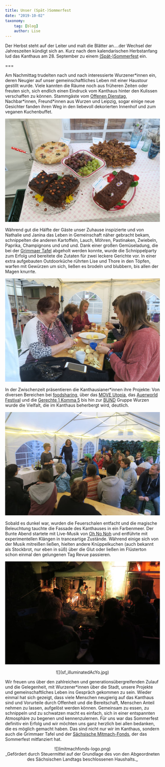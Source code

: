 ```yaml
---
title: Unser (Spät-)Sommerfest
date: "2019-10-02"
taxonomy:
    tag: [blog]
    author: Lise
---
```


Der Herbst steht auf der Leiter und malt die Blätter an….der Wechsel der Jahreszeiten kündigt sich an. Kurz nach dem kalendarischen Herbstanfang lud das Kanthaus am 28. September zu einem [(Spät-)Sommerfest](/events/2019-09-28_sommerfest) ein.

===

Am Nachmittag trudelten nach und nach interessierte Wurzener\*innen ein, deren Neugier auf unser gemeinschaftliches Leben mit einer Haustour gestillt wurde. Viele kannten die Räume noch aus früheren Zeiten oder freuten sich, sich endlich einen Eindruck vom Kanthaus hinter den Kulissen verschaffen zu können. Stammgäste vom [Offenen Dienstag](/events/opentuesday), Nachbar\*innen, Freund\*innen aus Wurzen und Leipzig, sogar einige neue Gesichter fanden ihren Weg in den liebevoll dekorierten Innenhof und zum veganen Kuchenbuffet.

![](sf_cakeBuffet.jpg)

Während gut die Hälfte der Gäste unser Zuhause inspizierte und von Nathalie und Janina das Leben in Gemeinschaft näher gebracht bekam, schnippelten die anderen Kartoffeln, Lauch, Möhren, Pastinaken, Zwiebeln, Paprika, Champignons und und und. Dank einer großen Gemüseladung, die bei der [Grimmaer Tafel](https://landesverband-saechsische-tafeln.de/grimma/standorte-ausgabestellen/ausgabestelle-grimma/) abgeholt werden konnte, wurde die Schnippelparty zum Erfolg und bereitete die Zutaten für zwei leckere Gerichte vor. In einer extra aufgebauten Outdoorküche rührten Lise und Thore in den Töpfen, warfen mit Gewürzen um sich, ließen es brodeln und blubbern, bis allen der Magen knurrte.

![](sf_schnippeln.jpg)

In der Zwischenzeit präsentieren die Kanthausianer\*innen ihre Projekte: Von diversen Bereichen bei [foodsharing](../2018-09-26_foodsharing), über das [MOVE Utopia](https://move-utopia.de/), das [Auerworld Festival](https://auerworld-festival.de/) und die [Gerechte 1 Komma 5](http://gerechte1komma5.de/) bis hin zur [BUND](https://www.bund.net/) Gruppe Wurzen wurde die Vielfalt, die im Kanthaus beherbergt wird, deutlich.

![](sf_projectPres.jpg)

Sobald es dunkel war, wurden die Feuerschalen entfacht und die magische Beleuchtung tauchte die Fassade des Kanthauses in ein Farbenmeer. Der Bunte Abend startete mit Live-Musik von [Oh No Noh](https://www.youtube.com/watch?v=TbVI2NLVS9M) und entführte mit experimentellen Klängen in tranceartige Zustände. Während einige sich von der Musik mitreißen ließen, hielten andere Knüppelkuchen (auch bekannt als Stockbrot, nur eben in süß) über die Glut oder ließen im Flüsterton schon einmal den gelungenen Tag Revue passieren.

![](sf_concert.jpg)

<div markdown="1" style="text-align:center;">
![](sf_illuminatedAcYo.jpg)
</div>

Wir freuen uns über den zahlreichen und generationsübergreifenden Zulauf und die Gelegenheit, mit Wurzener\*innen über die Stadt, unsere Projekte und gemeinschaftliches Leben ins Gespräch gekommen zu sein. Wieder einmal hat sich gezeigt, dass viele Menschen neugierig auf das Kanthaus sind und Vorurteile durch Offenheit und die Bereitschaft, Menschen Anteil nehmen zu lassen, aufgelöst werden können. Gemeinsam zu essen, zu schnippeln und zu schwatzen macht es einfach, sich in einer entspannten Atmosphäre zu begenen und kennenzulernen. Für uns war das Sommerfest definitiv ein Erfolg und wir möchten uns ganz herzlich bei allen bedanken, die es möglich gemacht haben. Das sind nicht nur wir im Kanthaus, sondern auch die Grimmaer Tafel und der [Sächsische Mitmach-Fonds](https://www.mitmachfonds-sachsen.de/), der das Sommerfest mitfanziert hat.

<div markdown="1" style="text-align:center;">
![](mitmachfonds-logo.png)<br>
_Gefördert durch Steuermittel auf der Grundlage des von den Abgeordneten des Sächsischen Landtags beschlossenen Haushalts._
</div>
